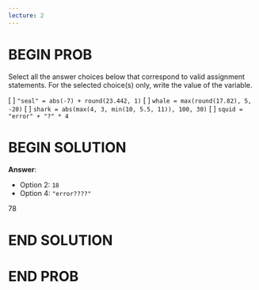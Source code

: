 ```yaml
---
lecture: 2
---
```


# BEGIN PROB

Select all the answer choices below that correspond to valid assignment
statements. For the selected choice(s) only, write the value of the variable.

[ ] `"seal" = abs(-7) + round(23.442, 1)`
[ ] `whale = max(round(17.82), 5, -20)`
[ ] `shark = abs(max(4, 3, min(10, 5.5, 11)), 100, 30)`
[ ] `squid = "error" + "?" * 4`

# BEGIN SOLUTION

**Answer**:

- Option 2: `18`
- Option 4: `"error????"`

<average>78</average>

# END SOLUTION

# END PROB